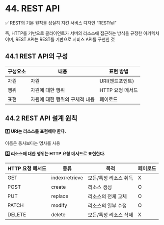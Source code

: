 # 44. REST API

✅ REST의 기본 원칙을 성실히 지킨 서비스 디자인 “RESTful”

즉, HTTP를 기반으로 클라이언트가 서버의 리소스에 접근하는 방식을 규정한 아키텍처이며, REST API는 REST를 기반으로 서비스 API를 구현한 것

## 44.1 REST API의 구성

| 구성요소 | 내용                           | 표현 방법        |
| -------- | ------------------------------ | ---------------- |
| 자원     | 자원                           | URI(엔드포인트)  |
| 행위     | 자원에 대한 행위               | HTTP 요청 메서드 |
| 표현     | 자원에 대한 행위의 구체적 내용 | 페이로드         |

## 44.2 REST API 설계 원칙

**1️⃣ URI는 리소스를 표현해야 한다.**

이름은 동사보다는 명사를 사용

**2️⃣ 리소스에 대한 행위는 HTTP 요청 메서드로 표현한다.**

| HTTP 요청 메서드 | 종류           | 목적                  | 페이로드 |
| ---------------- | -------------- | --------------------- | -------- |
| GET              | index/retrieve | 모든/특정 리소스 취득 | X        |
| POST             | create         | 리소스 생성           | O        |
| PUT              | replace        | 리소스의 전체 교체    | O        |
| PATCH            | modify         | 리소스의 일부 수정    | O        |
| DELETE           | delete         | 모든/특정 리소스 삭제 | X        |
